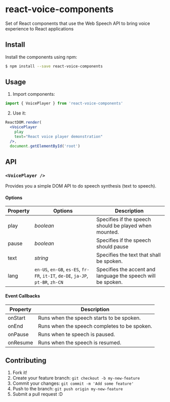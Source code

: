 # react-voice-components

Set of React components that use the Web Speech API to bring voice experience to React applications

## Install

Install the components using npm:

```sh
$ npm install --save react-voice-components
```

## Usage

1. Import components:

  ```javascript
  import { VoicePlayer } from 'react-voice-components'
  ```

2. Use it:

  ```jsx
  ReactDOM.render(
    <VoicePlayer
      play
      text="React voice player demonstration"
    />,
    document.getElementById('root')
  ```

## API

### `<VoicePlayer />`

Provides you a simple DOM API to do speech synthesis (text to speech).

#### Options

| Property | Options   | Description                                           |
|----------|-----------|-------------------------------------------------------|
| play     | *boolean* | Specifies if the speech should be played when mounted. |
| pause    | *boolean* | Specifies if the speech should pause                  |
| text     | *string*  | Specifies the text that shall be spoken.              |
| lang     | `en-US`, `en-GB`, `es-ES`, `fr-FR`, `it-IT`, `de-DE`, `ja-JP`, `pt-BR`, `zh-CN` | Specifies the accent and language the speech will be spoken.

#### Event Callbacks

| Property | Description                                  |
|----------|----------------------------------------------|
| onStart  | Runs when the speech starts to be spoken.    |
| onEnd    | Runs when the speech completes to be spoken. |
| onPause  | Runs when te speech is paused.               |
| onResume | Runs when the speech is resumed.             |


## Contributing

1. Fork it!
2. Create your feature branch: `git checkout -b my-new-feature`
3. Commit your changes: `git commit -m 'Add some feature'`
4. Push to the branch: `git push origin my-new-feature`
5. Submit a pull request :D
